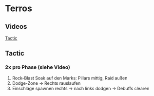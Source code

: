 # Terros

## Videos

[Tactic](https://www.youtube.com/watch?v=DmyVayUKiWQ)

## Tactic

### 2x pro Phase (siehe Video)
1. Rock-Blast Soak auf den Marks: Pillars mittig, Raid außen
2. Dodge-Zone -> Rechts rauslaufen
3. Einschläge spawnen rechts -> nach links dodgen -> Debuffs clearen
